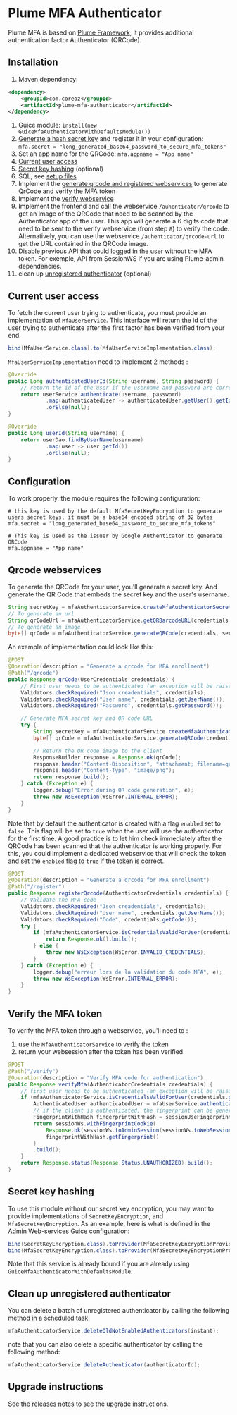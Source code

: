 Plume MFA Authenticator
=======================

Plume MFA is based on [Plume Framework](https://github.com/Coreoz/Plume),
it provides additional authentication factor Authenticator (QRCode).

Installation
------------
1. Maven dependency:
```xml
<dependency>
    <groupId>com.coreoz</groupId>
    <artifactId>plume-mfa-authenticator</artifactId>
</dependency>
```

1. Guice module: `install(new GuiceMfaAuthenticatorWithDefaultsModule())`
2. [Generate a hash secret key](#configuration) and register it in your configuration: `mfa.secret = "long_generated_base64_password_to_secure_mfa_tokens"`
3. Set an app name for the QRCode: `mfa.appname = "App name"`
4. [Current user access](#current-user-access)
5. [Secret key hashing](#secret-key-hashing) (optional)
6. SQL, see [setup files](plume-mfa-authenticator/sql)
7. Implement the [generate qrcode and registered webservices](#qrcode-webservice) to generate QrCode and verify the MFA token
8. Implement the [verify webservice](#verify-the-mfa-token)
9. Implement the frontend and call the webservice `/auhenticator/qrcode` to get an image of the QRCode that need to be scanned by the Authenticator app of the user. This app will generate a 6 digits code that need to be sent to the verify webservice (from step `8`) to verify the code.
Alternatively, you can use the webservice `/auhenticator/qrcode-url` to get the URL contained in the QRCode image.
10. Disable previous API that could logged in the user without the MFA token. For exemple, API from SessionWS if you are using Plume-admin dependencies.
11. clean up [unregistered authenticator](#clean-up-unregistered-authenticator) (optional)

Current user access
-------------------
To fetch the current user trying to authenticate, you must provide an implementation of `MfaUserService`.
This interface will return the id of the user trying to authenticate after the first factor has been verified from your end.
```java
bind(MfaUserService.class).to(MfaUserServiceImplementation.class);
```

`MfaUserServiceImplementation` need to implement 2 methods :

```java
@Override
public Long authenticatedUserId(String username, String password) {
    // return the id of the user if the username and password are correct
    return userService.authenticate(username, password)
            .map(authenticatedUser -> authenticatedUser.getUser().getId())
            .orElse(null);
}

@Override
public Long userId(String username) {
    return userDao.findByUserName(username)
            .map(user -> user.getId())
            .orElse(null);
}
```

Configuration
-------------

To work properly, the module requires the following configuration:
```
# this key is used by the default MfaSecretKeyEncryption to generate users secret keys, it must be a base64 encoded string of 32 bytes
mfa.secret = "long_generated_base64_password_to_secure_mfa_tokens"

# This key is used as the issuer by Google Authenticator to generate QRCode
mfa.appname = "App name"
```

Qrcode webservices
------------------

To generate the QRCode for your user, you'll generate a secret key.
And generate the QR Code that embeds the secret key and the user's username.

```java
String secretKey = mfaAuthenticatorService.createMfaAuthenticatorSecretKey(credentials);
// To generate an url
String qrCodeUrl = mfaAuthenticatorService.getQRBarcodeURL(credentials, secretKey);
// To generate an image
byte[] qrCode = mfaAuthenticatorService.generateQRCode(credentials, secretKey);
```
An exemple of implementation could look like this:

```java
@POST
@Operation(description = "Generate a qrcode for MFA enrollment")
@Path("/qrcode")
public Response qrCode(UserCredentials credentials) {
    // First user needs to be authenticated (an exception will be raised otherwise)
    Validators.checkRequired("Json creadentials", credentials);
    Validators.checkRequired("User name", credentials.getUserName());
    Validators.checkRequired("Password", credentials.getPassword());

    // Generate MFA secret key and QR code URL
    try {
        String secretKey = mfaAuthenticatorService.createMfaAuthenticatorSecretKey(credentials);
        byte[] qrCode = mfaAuthenticatorService.generateQRCode(credentials, secretKey);

        // Return the QR code image to the client
        ResponseBuilder response = Response.ok(qrCode);
        response.header("Content-Disposition", "attachment; filename=qrcode.png");
        response.header("Content-Type", "image/png");
        return response.build();
    } catch (Exception e) {
        logger.debug("Error during QR code generation", e);
        throw new WsException(WsError.INTERNAL_ERROR);
    }
}
```

Note that by default the authenticator is created with a flag `enabled` set to `false`. This flag will be set to `true` when the user will use the authenticator for the first time.
A good practice is to let him check immediately after the QRCode has been scanned that the authenticator is working properly. For this, you could implement a dedicated webservice that will check the token and set the `enabled` flag to `true` if the token is correct.

```java
@POST
@Operation(description = "Generate a qrcode for MFA enrollment")
@Path("/register")
public Response registerQrcode(AuthenticatorCredentials credentials) {
    // Validate the MFA code
    Validators.checkRequired("Json creadentials", credentials);
    Validators.checkRequired("User name", credentials.getUserName());
    Validators.checkRequired("Code", credentials.getCode());
    try {
        if (mfaAuthenticatorService.isCredentialsValidForUser(credentials.getUserName(), credentials.getCode())) {
            return Response.ok().build();
        } else {
            throw new WsException(WsError.INVALID_CREDENTIALS);
        }
    } catch (Exception e) {
        logger.debug("erreur lors de la validation du code MFA", e);
        throw new WsException(WsError.INTERNAL_ERROR);
    }
}
```

Verify the MFA token
--------------------

To verify the MFA token through a webservice, you'll need to :
1. use the `MfaAuthenticatorService` to verify the token
2. return your websession after the token has been verified

```java
@POST
@Path("/verify")
@Operation(description = "Verify MFA code for authentication")
public Response verifyMfa(AuthenticatorCredentials credentials) {
    // first user needs to be authenticated (an exception will be raised otherwise)
    if (mfaAuthenticatorService.isCredentialsValidForUser(credentials.getUserName(), credentials.getCode())) {
        AuthenticatedUser authenticatedUser = mfaUserService.authenticatedUser(credentials.getUserName());
        // if the client is authenticated, the fingerprint can be generated if needed
        FingerprintWithHash fingerprintWithHash = sessionUseFingerprintCookie ? sessionWs.generateFingerprint() : SessionWs.NULL_FINGERPRINT;
        return sessionWs.withFingerprintCookie(
            Response.ok(sessionWs.toAdminSession(sessionWs.toWebSession(authenticatedUser, fingerprintWithHash.getHash()))),
            fingerprintWithHash.getFingerprint()
        )
        .build();
    }
    return Response.status(Response.Status.UNAUTHORIZED).build();
}
```

Secret key hashing
------------------
To use this module without our secret key encryption, you may want to provide implementations of `SecretKeyEncryption`, and `MfaSecretKeyEncryption`.
As an example, here is what is defined in the Admin Web-services Guice configuration:

```java
bind(SecretKeyEncryption.class).toProvider(MfaSecretKeyEncryptionProvider.class);
bind(MfaSecretKeyEncryption.class).toProvider(MfaSecretKeyEncryptionProvider.class);
```

Note that this service is already bound if you are already using `GuiceMfaAuthenticatorWithDefaultsModule`.

Clean up unregistered authenticator
-----------------------------------

You can delete a batch of unregistered authenticator by calling the following method in a scheduled task:

```java
mfaAuthenticatorService.deleteOldNotEnabledAuthenticators(instant);
```

note that you can also delete a specific authenticator by calling the following method:

```java
mfaAuthenticatorService.deleteAuthenticator(authenticatorId);
```

Upgrade instructions
--------------------
See the [releases notes](https://github.com/Coreoz/Plume-mfa/releases) to see the upgrade instructions.
